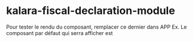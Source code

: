# kalara-fiscal-declaration-module

Pour tester le rendu du composant, remplacer ce dernier dans APP
Ex. Le composant par défaut qui serra afficher est       <TaxConfigScreen />
